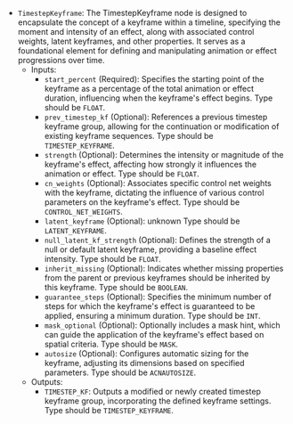- `TimestepKeyframe`: The TimestepKeyframe node is designed to encapsulate the concept of a keyframe within a timeline, specifying the moment and intensity of an effect, along with associated control weights, latent keyframes, and other properties. It serves as a foundational element for defining and manipulating animation or effect progressions over time.
    - Inputs:
        - `start_percent` (Required): Specifies the starting point of the keyframe as a percentage of the total animation or effect duration, influencing when the keyframe's effect begins. Type should be `FLOAT`.
        - `prev_timestep_kf` (Optional): References a previous timestep keyframe group, allowing for the continuation or modification of existing keyframe sequences. Type should be `TIMESTEP_KEYFRAME`.
        - `strength` (Optional): Determines the intensity or magnitude of the keyframe's effect, affecting how strongly it influences the animation or effect. Type should be `FLOAT`.
        - `cn_weights` (Optional): Associates specific control net weights with the keyframe, dictating the influence of various control parameters on the keyframe's effect. Type should be `CONTROL_NET_WEIGHTS`.
        - `latent_keyframe` (Optional): unknown Type should be `LATENT_KEYFRAME`.
        - `null_latent_kf_strength` (Optional): Defines the strength of a null or default latent keyframe, providing a baseline effect intensity. Type should be `FLOAT`.
        - `inherit_missing` (Optional): Indicates whether missing properties from the parent or previous keyframes should be inherited by this keyframe. Type should be `BOOLEAN`.
        - `guarantee_steps` (Optional): Specifies the minimum number of steps for which the keyframe's effect is guaranteed to be applied, ensuring a minimum duration. Type should be `INT`.
        - `mask_optional` (Optional): Optionally includes a mask hint, which can guide the application of the keyframe's effect based on spatial criteria. Type should be `MASK`.
        - `autosize` (Optional): Configures automatic sizing for the keyframe, adjusting its dimensions based on specified parameters. Type should be `ACNAUTOSIZE`.
    - Outputs:
        - `TIMESTEP_KF`: Outputs a modified or newly created timestep keyframe group, incorporating the defined keyframe settings. Type should be `TIMESTEP_KEYFRAME`.
